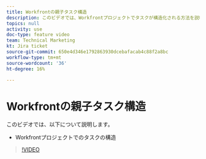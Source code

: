 ```yaml
---
title: Workfrontの親子タスク構造
description: このビデオでは、Workfrontプロジェクトでタスクが構造化される方法を説明します
topics: null
activity: use
doc-type: feature video
team: Technical Marketing
kt: Jira ticket
source-git-commit: 650e4d346e1792863930dcebafacab4c88f2a8bc
workflow-type: tm+mt
source-wordcount: '36'
ht-degree: 16%

---
```


# Workfrontの親子タスク構造

このビデオでは、以下について説明します。

* Workfrontプロジェクトでのタスクの構造

>[!VIDEO](https://video.tv.adobe.com/v/335087/?quality=12&learn=on)